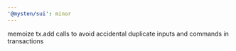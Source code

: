 ```yaml
---
'@mysten/sui': minor
---
```


memoize tx.add calls to avoid accidental duplicate inputs and commands in transactions
